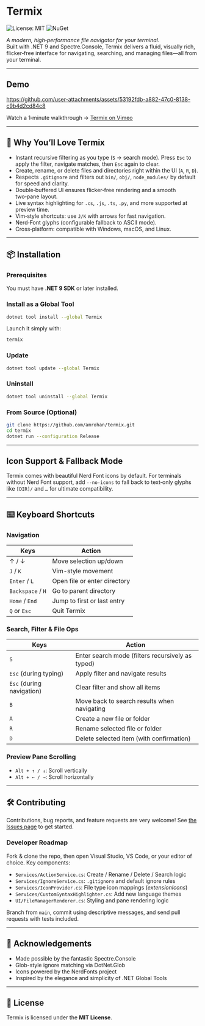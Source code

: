 # Termix

![License: MIT](https://img.shields.io/badge/License-MIT-blue.svg)  ![NuGet](https://img.shields.io/nuget/v/Termix)

_A modern, high‑performance file navigator for your terminal._  
Built with .NET 9 and Spectre.Console, Termix delivers a fluid, visually rich, flicker‑free interface for navigating,
searching, and managing files—all from your terminal.

---

## Demo

https://github.com/user-attachments/assets/53192fdb-a882-47c0-8138-c9b4d2cd84c8

Watch a 1‑minute walkthrough → [Termix on Vimeo](https://vimeo.com/1105824424)

---

## 🚀 Why You’ll Love Termix

* Instant recursive filtering as you type (`S` → search mode). Press `Esc` to apply the filter, navigate matches, then
  `Esc` again to clear.
* Create, rename, or delete files and directories right within the UI (`A`, `R`, `D`).
* Respects `.gitignore` and filters out `bin/`, `obj/`, `node_modules/` by default for speed and clarity.
* Double‑buffered UI ensures flicker‑free rendering and a smooth two‑pane layout.
* Live syntax highlighting for `.cs`, `.js`, `.ts`, `.py`, and more supported at preview time.
* Vim‑style shortcuts: use `J/K` with arrows for fast navigation.
* Nerd‑Font glyphs (configurable fallback to ASCII mode).
* Cross‑platform: compatible with Windows, macOS, and Linux.

---

## 📦 Installation

### Prerequisites

You must have **.NET 9 SDK** or later installed.

### Install as a Global Tool

```bash
dotnet tool install --global Termix
````

Launch it simply with:

```bash
termix
```

### Update

```bash
dotnet tool update --global Termix
```

### Uninstall

```bash
dotnet tool uninstall --global Termix
```

### From Source (Optional)

```bash
git clone https://github.com/amrohan/termix.git
cd termix
dotnet run --configuration Release
```

---

## Icon Support & Fallback Mode

Termix comes with beautiful Nerd Font icons by default. For terminals without Nerd Font support, add `--no-icons` to
fall back to text‑only glyphs like `[DIR]/` and `…` for ultimate compatibility.

---

## ⌨️ Keyboard Shortcuts

### Navigation

| Keys              | Action                       |
|-------------------|------------------------------|
| ↑ / ↓             | Move selection up/down       |
| `J` / `K`         | Vim-style movement           |
| `Enter` / `L`     | Open file or enter directory |
| `Backspace` / `H` | Go to parent directory       |
| `Home` / `End`    | Jump to first or last entry  |
| `Q` or `Esc`      | Quit Termix                  |

### Search, Filter & File Ops

| Keys                      | Action                                          |
|---------------------------|-------------------------------------------------|
| `S`                       | Enter search mode (ﬁlters recursively as typed) |
| `Esc` (during typing)     | Apply filter and navigate results               |
| `Esc` (during navigation) | Clear filter and show all items                 |
| `B`                       | Move back to search results when navigating     |
| `A`                       | Create a new file or folder                     |
| `R`                       | Rename selected file or folder                  |
| `D`                       | Delete selected item (with confirmation)        |

### Preview Pane Scrolling

- `Alt + ↑ / ↓`: Scroll vertically
- `Alt + ← / →`: Scroll horizontally

---

## 🛠️ Contributing

Contributions, bug reports, and feature requests are very welcome!
See [the Issues page](https://github.com/amrohan/termix/issues) to get started.

### Developer Roadmap

Fork & clone the repo, then open Visual Studio, VS Code, or your editor of choice. Key components:

- `Services/ActionService.cs`: Create / Rename / Delete / Search logic
- `Services/IgnoreService.cs`: `.gitignore` and default ignore rules
- `Services/IconProvider.cs`: File type icon mappings (_extensionIcons_)
- `Services/CustomSyntaxHighlighter.cs`: Add new language themes
- `UI/FileManagerRenderer.cs`: Styling and pane rendering logic

Branch from `main`, commit using descriptive messages, and send pull requests with tests included.


---

## 🧠 Acknowledgements

- Made possible by the fantastic Spectre.Console
- Glob-style ignore matching via DotNet.Glob
- Icons powered by the NerdFonts project
- Inspired by the elegance and simplicity of .NET Global Tools

---

## 📄 License

Termix is licensed under the **MIT License**. 
